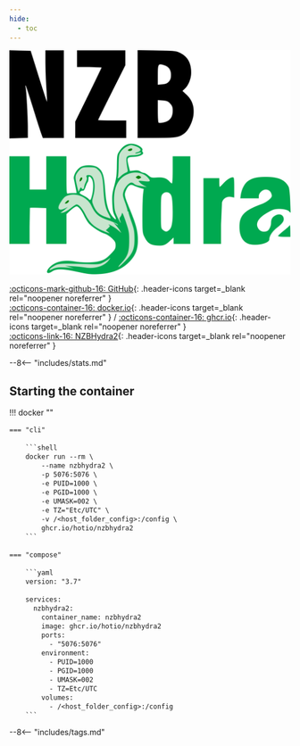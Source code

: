 ```yaml
---
hide:
  - toc
---
```


<div class="image-logo"><img src="/img/image-logos/nzbhydra2.svg" alt="logo"></div>

[:octicons-mark-github-16: GitHub](https://github.com/hotio/nzbhydra2){: .header-icons target=_blank rel="noopener noreferrer" }  
[:octicons-container-16: docker.io](https://hub.docker.com/r/hotio/nzbhydra2){: .header-icons target=_blank rel="noopener noreferrer" }
 / [:octicons-container-16: ghcr.io](https://github.com/orgs/hotio/packages/container/package/nzbhydra2){: .header-icons target=_blank rel="noopener noreferrer" }  
[:octicons-link-16: NZBHydra2](https://github.com/theotherp/nzbhydra2){: .header-icons target=_blank rel="noopener noreferrer" }  

--8<-- "includes/stats.md"

## Starting the container

!!! docker ""

    === "cli"

        ```shell
        docker run --rm \
            --name nzbhydra2 \
            -p 5076:5076 \
            -e PUID=1000 \
            -e PGID=1000 \
            -e UMASK=002 \
            -e TZ="Etc/UTC" \
            -v /<host_folder_config>:/config \
            ghcr.io/hotio/nzbhydra2
        ```

    === "compose"

        ```yaml
        version: "3.7"

        services:
          nzbhydra2:
            container_name: nzbhydra2
            image: ghcr.io/hotio/nzbhydra2
            ports:
              - "5076:5076"
            environment:
              - PUID=1000
              - PGID=1000
              - UMASK=002
              - TZ=Etc/UTC
            volumes:
              - /<host_folder_config>:/config
        ```

--8<-- "includes/tags.md"
